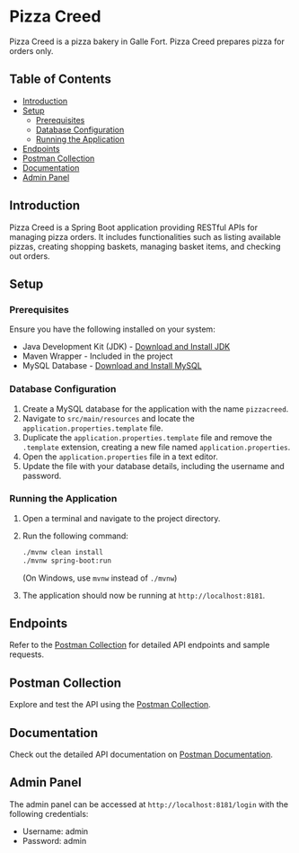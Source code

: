 # Pizza Creed 

Pizza Creed is a pizza bakery in Galle Fort.  Pizza Creed prepares pizza for orders only.

## Table of Contents
- [Introduction](#introduction)
- [Setup](#setup)
  - [Prerequisites](#prerequisites)
  - [Database Configuration](#database-configuration)
  - [Running the Application](#running-the-application)
- [Endpoints](#endpoints)
- [Postman Collection](#postman-collection)
- [Documentation](#documentation)
- [Admin Panel](#admin-panel)

## Introduction

Pizza Creed is a Spring Boot application providing RESTful APIs for managing pizza orders. It includes functionalities such as listing available pizzas, creating shopping baskets, managing basket items, and checking out orders.

## Setup

### Prerequisites

Ensure you have the following installed on your system:

- Java Development Kit (JDK) - [Download and Install JDK](https://adoptopenjdk.net/)
- Maven Wrapper - Included in the project
- MySQL Database - [Download and Install MySQL](https://dev.mysql.com/downloads/)

### Database Configuration

1. Create a MySQL database for the application with the name `pizzacreed`.
2. Navigate to `src/main/resources` and locate the `application.properties.template` file.
3. Duplicate the `application.properties.template` file and remove the `.template` extension, creating a new file named `application.properties`.
4. Open the `application.properties` file in a text editor.
5. Update the file with your database details, including the username and password.

### Running the Application

1. Open a terminal and navigate to the project directory.
2. Run the following command:
   ```bash
   ./mvnw clean install
   ./mvnw spring-boot:run
   ```
   (On Windows, use `mvnw` instead of `./mvnw`)
   
3. The application should now be running at `http://localhost:8181`.

## Endpoints
Refer to the [Postman Collection](https://www.postman.com/speeding-capsule-928798/workspace/nibm-ead-2/collection/30452672-92f8720f-f44f-4fe4-b82f-9e1b98d1a2a5?action=share&creator=30452672) for detailed API endpoints and sample requests.

## Postman Collection
Explore and test the API using the [Postman Collection](https://www.postman.com/speeding-capsule-928798/workspace/nibm-ead-2/collection/30452672-92f8720f-f44f-4fe4-b82f-9e1b98d1a2a5?action=share&creator=30452672).

## Documentation
Check out the detailed API documentation on [Postman Documentation](https://documenter.getpostman.com/view/30452672/2s9YsNcpuD).

## Admin Panel
The admin panel can be accessed at `http://localhost:8181/login` with the following credentials:

- Username: admin
- Password: admin

